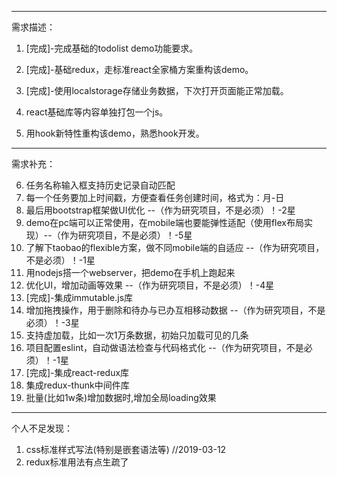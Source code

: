 
-------------------------------------------------------------
需求描述：

1. [完成]-完成基础的todolist demo功能要求。

2. [完成]-基础redux，走标准react全家桶方案重构该demo。

3. [完成]-使用localstorage存储业务数据，下次打开页面能正常加载。

4. react基础库等内容单独打包一个js。

5. 用hook新特性重构该demo，熟悉hook开发。

-------------------------------------------------------------
需求补充：

6. 任务名称输入框支持历史记录自动匹配
7. 每一个任务要加上时间戳，方便查看任务创建时间，格式为：月-日
8. 最后用bootstrap框架做UI优化 --（作为研究项目，不是必须）！-2星
9. demo在pc端可以正常使用，在mobile端也要能弹性适配（使用flex布局实现）--（作为研究项目，不是必须）！-5星
10. 了解下taobao的flexible方案，做不同mobile端的自适应 --（作为研究项目，不是必须）！-1星
11. 用nodejs搭一个webserver，把demo在手机上跑起来
12. 优化UI，增加动画等效果 --（作为研究项目，不是必须）！-4星
13. [完成]-集成immutable.js库
14. 增加拖拽操作，用于删除和待办与已办互相移动数据 --（作为研究项目，不是必须）！-3星
15. 支持虚加载，比如一次1万条数据，初始只加载可见的几条
16. 项目配置eslint，自动做语法检查与代码格式化 --（作为研究项目，不是必须）！-1星
17. [完成]-集成react-redux库
18. 集成redux-thunk中间件库
19. 批量(比如1w条)增加数据时,增加全局loading效果

-------------------------------------------------------------
个人不足发现：

1. css标准样式写法(特别是嵌套语法等)   //2019-03-12
2. redux标准用法有点生疏了